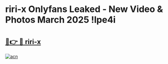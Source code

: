 # riri-x Onlyfans Leaked - New Video & Photos March 2025 !lpe4i

# <h2><a href="https://w9defq.iuczelnia.edu.pl?title=riri-x&ref=lpe4i">🔗👉 🔴 riri-x</a></h2>

[![acn](https://github.com/user-attachments/assets/0f9c940e-d8b0-45ae-aac7-cd30a18b3e1c)](https://w9defq.iuczelnia.edu.pl?title=riri-x&ref=lpe4i)

